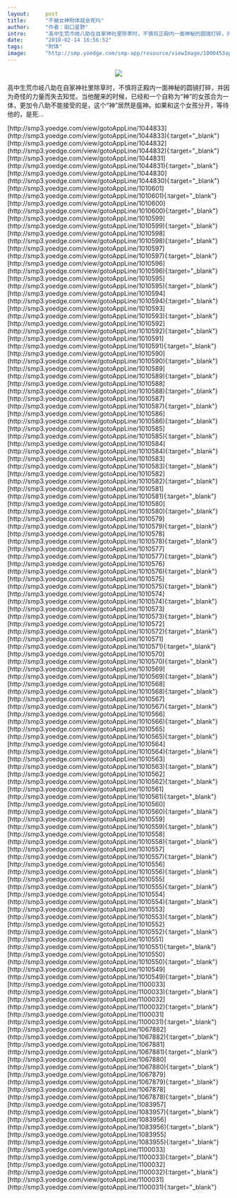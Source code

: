 ```yaml
---
layout:     post
title:      "不被女神附体就会死吗"
author:     "作者：田口星野"
intro:      "高中生荒巾岐八助在自家神社里除草时，不慎将正殿内一面神秘的圆镜打碎，并因为奇怪的力量而失去知觉。当他醒来的时候，已经和一个自称为“神”的女孩合为一体，更加令八助不能接受的是，这个“神”居然是瘟神。如果和这个女孩分开，等待他的，是死…"
date:       "2018-02-14 16:56:52"
tags:       "附体"
image:      "http://smp.yoedge.com/smp-app/resource/viewImage/1000453appline.png"
---
```

<div style="text-align: center">
<p><img src="http://smp.yoedge.com/smp-app/resource/viewImage/1000453appline.png"/></p>
</div>
<p class="post-meta">
<span>高中生荒巾岐八助在自家神社里除草时，不慎将正殿内一面神秘的圆镜打碎，并因为奇怪的力量而失去知觉。当他醒来的时候，已经和一个自称为“神”的女孩合为一体，更加令八助不能接受的是，这个“神”居然是瘟神。如果和这个女孩分开，等待他的，是死…</span>
</p>
[http://smp3.yoedge.com/view/gotoAppLine/1044833](http://smp3.yoedge.com/view/gotoAppLine/1044833){:target="_blank"}
[http://smp3.yoedge.com/view/gotoAppLine/1044832](http://smp3.yoedge.com/view/gotoAppLine/1044832){:target="_blank"}
[http://smp3.yoedge.com/view/gotoAppLine/1044831](http://smp3.yoedge.com/view/gotoAppLine/1044831){:target="_blank"}
[http://smp3.yoedge.com/view/gotoAppLine/1044830](http://smp3.yoedge.com/view/gotoAppLine/1044830){:target="_blank"}
[http://smp3.yoedge.com/view/gotoAppLine/1010601](http://smp3.yoedge.com/view/gotoAppLine/1010601){:target="_blank"}
[http://smp3.yoedge.com/view/gotoAppLine/1010600](http://smp3.yoedge.com/view/gotoAppLine/1010600){:target="_blank"}
[http://smp3.yoedge.com/view/gotoAppLine/1010599](http://smp3.yoedge.com/view/gotoAppLine/1010599){:target="_blank"}
[http://smp3.yoedge.com/view/gotoAppLine/1010598](http://smp3.yoedge.com/view/gotoAppLine/1010598){:target="_blank"}
[http://smp3.yoedge.com/view/gotoAppLine/1010597](http://smp3.yoedge.com/view/gotoAppLine/1010597){:target="_blank"}
[http://smp3.yoedge.com/view/gotoAppLine/1010596](http://smp3.yoedge.com/view/gotoAppLine/1010596){:target="_blank"}
[http://smp3.yoedge.com/view/gotoAppLine/1010595](http://smp3.yoedge.com/view/gotoAppLine/1010595){:target="_blank"}
[http://smp3.yoedge.com/view/gotoAppLine/1010594](http://smp3.yoedge.com/view/gotoAppLine/1010594){:target="_blank"}
[http://smp3.yoedge.com/view/gotoAppLine/1010593](http://smp3.yoedge.com/view/gotoAppLine/1010593){:target="_blank"}
[http://smp3.yoedge.com/view/gotoAppLine/1010592](http://smp3.yoedge.com/view/gotoAppLine/1010592){:target="_blank"}
[http://smp3.yoedge.com/view/gotoAppLine/1010591](http://smp3.yoedge.com/view/gotoAppLine/1010591){:target="_blank"}
[http://smp3.yoedge.com/view/gotoAppLine/1010590](http://smp3.yoedge.com/view/gotoAppLine/1010590){:target="_blank"}
[http://smp3.yoedge.com/view/gotoAppLine/1010589](http://smp3.yoedge.com/view/gotoAppLine/1010589){:target="_blank"}
[http://smp3.yoedge.com/view/gotoAppLine/1010588](http://smp3.yoedge.com/view/gotoAppLine/1010588){:target="_blank"}
[http://smp3.yoedge.com/view/gotoAppLine/1010587](http://smp3.yoedge.com/view/gotoAppLine/1010587){:target="_blank"}
[http://smp3.yoedge.com/view/gotoAppLine/1010586](http://smp3.yoedge.com/view/gotoAppLine/1010586){:target="_blank"}
[http://smp3.yoedge.com/view/gotoAppLine/1010585](http://smp3.yoedge.com/view/gotoAppLine/1010585){:target="_blank"}
[http://smp3.yoedge.com/view/gotoAppLine/1010584](http://smp3.yoedge.com/view/gotoAppLine/1010584){:target="_blank"}
[http://smp3.yoedge.com/view/gotoAppLine/1010583](http://smp3.yoedge.com/view/gotoAppLine/1010583){:target="_blank"}
[http://smp3.yoedge.com/view/gotoAppLine/1010582](http://smp3.yoedge.com/view/gotoAppLine/1010582){:target="_blank"}
[http://smp3.yoedge.com/view/gotoAppLine/1010581](http://smp3.yoedge.com/view/gotoAppLine/1010581){:target="_blank"}
[http://smp3.yoedge.com/view/gotoAppLine/1010580](http://smp3.yoedge.com/view/gotoAppLine/1010580){:target="_blank"}
[http://smp3.yoedge.com/view/gotoAppLine/1010579](http://smp3.yoedge.com/view/gotoAppLine/1010579){:target="_blank"}
[http://smp3.yoedge.com/view/gotoAppLine/1010578](http://smp3.yoedge.com/view/gotoAppLine/1010578){:target="_blank"}
[http://smp3.yoedge.com/view/gotoAppLine/1010577](http://smp3.yoedge.com/view/gotoAppLine/1010577){:target="_blank"}
[http://smp3.yoedge.com/view/gotoAppLine/1010576](http://smp3.yoedge.com/view/gotoAppLine/1010576){:target="_blank"}
[http://smp3.yoedge.com/view/gotoAppLine/1010575](http://smp3.yoedge.com/view/gotoAppLine/1010575){:target="_blank"}
[http://smp3.yoedge.com/view/gotoAppLine/1010574](http://smp3.yoedge.com/view/gotoAppLine/1010574){:target="_blank"}
[http://smp3.yoedge.com/view/gotoAppLine/1010573](http://smp3.yoedge.com/view/gotoAppLine/1010573){:target="_blank"}
[http://smp3.yoedge.com/view/gotoAppLine/1010572](http://smp3.yoedge.com/view/gotoAppLine/1010572){:target="_blank"}
[http://smp3.yoedge.com/view/gotoAppLine/1010571](http://smp3.yoedge.com/view/gotoAppLine/1010571){:target="_blank"}
[http://smp3.yoedge.com/view/gotoAppLine/1010570](http://smp3.yoedge.com/view/gotoAppLine/1010570){:target="_blank"}
[http://smp3.yoedge.com/view/gotoAppLine/1010569](http://smp3.yoedge.com/view/gotoAppLine/1010569){:target="_blank"}
[http://smp3.yoedge.com/view/gotoAppLine/1010568](http://smp3.yoedge.com/view/gotoAppLine/1010568){:target="_blank"}
[http://smp3.yoedge.com/view/gotoAppLine/1010567](http://smp3.yoedge.com/view/gotoAppLine/1010567){:target="_blank"}
[http://smp3.yoedge.com/view/gotoAppLine/1010566](http://smp3.yoedge.com/view/gotoAppLine/1010566){:target="_blank"}
[http://smp3.yoedge.com/view/gotoAppLine/1010565](http://smp3.yoedge.com/view/gotoAppLine/1010565){:target="_blank"}
[http://smp3.yoedge.com/view/gotoAppLine/1010564](http://smp3.yoedge.com/view/gotoAppLine/1010564){:target="_blank"}
[http://smp3.yoedge.com/view/gotoAppLine/1010563](http://smp3.yoedge.com/view/gotoAppLine/1010563){:target="_blank"}
[http://smp3.yoedge.com/view/gotoAppLine/1010562](http://smp3.yoedge.com/view/gotoAppLine/1010562){:target="_blank"}
[http://smp3.yoedge.com/view/gotoAppLine/1010561](http://smp3.yoedge.com/view/gotoAppLine/1010561){:target="_blank"}
[http://smp3.yoedge.com/view/gotoAppLine/1010560](http://smp3.yoedge.com/view/gotoAppLine/1010560){:target="_blank"}
[http://smp3.yoedge.com/view/gotoAppLine/1010559](http://smp3.yoedge.com/view/gotoAppLine/1010559){:target="_blank"}
[http://smp3.yoedge.com/view/gotoAppLine/1010558](http://smp3.yoedge.com/view/gotoAppLine/1010558){:target="_blank"}
[http://smp3.yoedge.com/view/gotoAppLine/1010557](http://smp3.yoedge.com/view/gotoAppLine/1010557){:target="_blank"}
[http://smp3.yoedge.com/view/gotoAppLine/1010556](http://smp3.yoedge.com/view/gotoAppLine/1010556){:target="_blank"}
[http://smp3.yoedge.com/view/gotoAppLine/1010555](http://smp3.yoedge.com/view/gotoAppLine/1010555){:target="_blank"}
[http://smp3.yoedge.com/view/gotoAppLine/1010554](http://smp3.yoedge.com/view/gotoAppLine/1010554){:target="_blank"}
[http://smp3.yoedge.com/view/gotoAppLine/1010553](http://smp3.yoedge.com/view/gotoAppLine/1010553){:target="_blank"}
[http://smp3.yoedge.com/view/gotoAppLine/1010552](http://smp3.yoedge.com/view/gotoAppLine/1010552){:target="_blank"}
[http://smp3.yoedge.com/view/gotoAppLine/1010551](http://smp3.yoedge.com/view/gotoAppLine/1010551){:target="_blank"}
[http://smp3.yoedge.com/view/gotoAppLine/1010550](http://smp3.yoedge.com/view/gotoAppLine/1010550){:target="_blank"}
[http://smp3.yoedge.com/view/gotoAppLine/1010549](http://smp3.yoedge.com/view/gotoAppLine/1010549){:target="_blank"}
[http://smp3.yoedge.com/view/gotoAppLine/1100033](http://smp3.yoedge.com/view/gotoAppLine/1100033){:target="_blank"}
[http://smp3.yoedge.com/view/gotoAppLine/1100032](http://smp3.yoedge.com/view/gotoAppLine/1100032){:target="_blank"}
[http://smp3.yoedge.com/view/gotoAppLine/1100031](http://smp3.yoedge.com/view/gotoAppLine/1100031){:target="_blank"}
[http://smp3.yoedge.com/view/gotoAppLine/1067882](http://smp3.yoedge.com/view/gotoAppLine/1067882){:target="_blank"}
[http://smp3.yoedge.com/view/gotoAppLine/1067881](http://smp3.yoedge.com/view/gotoAppLine/1067881){:target="_blank"}
[http://smp3.yoedge.com/view/gotoAppLine/1067880](http://smp3.yoedge.com/view/gotoAppLine/1067880){:target="_blank"}
[http://smp3.yoedge.com/view/gotoAppLine/1067879](http://smp3.yoedge.com/view/gotoAppLine/1067879){:target="_blank"}
[http://smp3.yoedge.com/view/gotoAppLine/1067878](http://smp3.yoedge.com/view/gotoAppLine/1067878){:target="_blank"}
[http://smp3.yoedge.com/view/gotoAppLine/1083957](http://smp3.yoedge.com/view/gotoAppLine/1083957){:target="_blank"}
[http://smp3.yoedge.com/view/gotoAppLine/1083956](http://smp3.yoedge.com/view/gotoAppLine/1083956){:target="_blank"}
[http://smp3.yoedge.com/view/gotoAppLine/1083955](http://smp3.yoedge.com/view/gotoAppLine/1083955){:target="_blank"}
[http://smp3.yoedge.com/view/gotoAppLine/1100033](http://smp3.yoedge.com/view/gotoAppLine/1100033){:target="_blank"}
[http://smp3.yoedge.com/view/gotoAppLine/1100032](http://smp3.yoedge.com/view/gotoAppLine/1100032){:target="_blank"}
[http://smp3.yoedge.com/view/gotoAppLine/1100031](http://smp3.yoedge.com/view/gotoAppLine/1100031){:target="_blank"}


